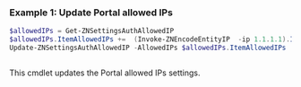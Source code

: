 ### Example 1: Update Portal allowed IPs
```powershell
$allowedIPs = Get-ZNSettingsAuthAllowedIP
$allowedIPs.ItemAllowedIPs +=  (Invoke-ZNEncodeEntityIP  -ip 1.1.1.1).Id
Update-ZNSettingsAuthAllowedIP -AllowedIPs $allowedIPs.ItemAllowedIPs
```

```output

```

This cmdlet updates the Portal allowed IPs settings.
